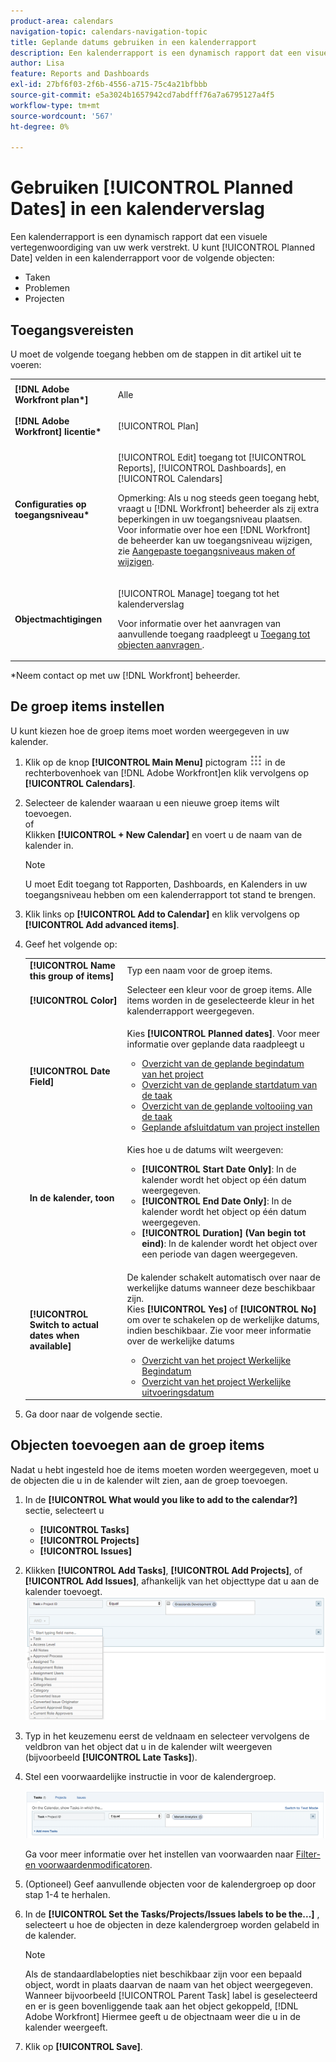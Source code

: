 ```yaml
---
product-area: calendars
navigation-topic: calendars-navigation-topic
title: Geplande datums gebruiken in een kalenderrapport
description: Een kalenderrapport is een dynamisch rapport dat een visuele vertegenwoordiging van uw werk verstrekt. U kunt de Geplande gebieden van de Datum in een kalenderrapport voor taken, kwesties, en projecten gebruiken.
author: Lisa
feature: Reports and Dashboards
exl-id: 27bf6f03-2f6b-4556-a715-75c4a21bfbbb
source-git-commit: e5a3024b1657942cd7abdfff76a7a6795127a4f5
workflow-type: tm+mt
source-wordcount: '567'
ht-degree: 0%

---
```


# Gebruiken [!UICONTROL Planned Dates] in een kalenderverslag

Een kalenderrapport is een dynamisch rapport dat een visuele vertegenwoordiging van uw werk verstrekt. U kunt [!UICONTROL Planned Date] velden in een kalenderrapport voor de volgende objecten:

* Taken
* Problemen
* Projecten

## Toegangsvereisten

U moet de volgende toegang hebben om de stappen in dit artikel uit te voeren:

<table style="table-layout:auto"> 
 <col> 
 </col> 
 <col> 
 </col> 
 <tbody> 
  <tr> 
   <td role="rowheader"><strong>[!DNL Adobe Workfront plan*]</strong></td> 
   <td> <p>Alle</p> </td> 
  </tr> 
  <tr> 
   <td role="rowheader"><strong>[!DNL Adobe Workfront] licentie*</strong></td> 
   <td> <p>[!UICONTROL Plan] </p> </td> 
  </tr> 
  <tr> 
   <td role="rowheader"><strong>Configuraties op toegangsniveau*</strong></td> 
   <td> <p>[!UICONTROL Edit] toegang tot [!UICONTROL Reports], [!UICONTROL Dashboards], en [!UICONTROL Calendars]</p> <p>Opmerking: Als u nog steeds geen toegang hebt, vraagt u [!DNL Workfront] beheerder als zij extra beperkingen in uw toegangsniveau plaatsen. Voor informatie over hoe een [!DNL Workfront] de beheerder kan uw toegangsniveau wijzigen, zie <a href="../../../administration-and-setup/add-users/configure-and-grant-access/create-modify-access-levels.md" class="MCXref xref">Aangepaste toegangsniveaus maken of wijzigen</a>.</p> </td> 
  </tr> 
  <tr> 
   <td role="rowheader"><strong>Objectmachtigingen</strong></td> 
   <td> <p>[!UICONTROL Manage] toegang tot het kalenderverslag</p> <p>Voor informatie over het aanvragen van aanvullende toegang raadpleegt u <a href="../../../workfront-basics/grant-and-request-access-to-objects/request-access.md" class="MCXref xref">Toegang tot objecten aanvragen </a>.</p> </td> 
  </tr> 
 </tbody> 
</table>

&#42;Neem contact op met uw [!DNL Workfront] beheerder.

## De groep items instellen

U kunt kiezen hoe de groep items moet worden weergegeven in uw kalender.

1. Klik op de knop **[!UICONTROL Main Menu]** pictogram ![](assets/main-menu-icon.png) in de rechterbovenhoek van [!DNL Adobe Workfront]en klik vervolgens op **[!UICONTROL Calendars]**.

1. Selecteer de kalender waaraan u een nieuwe groep items wilt toevoegen.\
   of\
   Klikken **[!UICONTROL + New Calendar]** en voert u de naam van de kalender in.

   >[!NOTE]
   >
   >U moet Edit toegang tot Rapporten, Dashboards, en Kalenders in uw toegangsniveau hebben om een kalenderrapport tot stand te brengen.

1. Klik links op **[!UICONTROL Add to Calendar]** en klik vervolgens op **[!UICONTROL Add advanced items]**.

1. Geef het volgende op:

   <table style="table-layout:auto">
    <col>
    <col>
    <tbody>
     <tr>
      <td role="rowheader"><strong>[!UICONTROL Name this group of items]</strong></td>
      <td>Typ een naam voor de groep items.</td>
     </tr>
     <tr>
      <td role="rowheader"><strong>[!UICONTROL Color]</strong></td>
      <td>Selecteer een kleur voor de groep items. Alle items worden in de geselecteerde kleur in het kalenderrapport weergegeven.</td>
     </tr>
     <tr>
      <td role="rowheader"><strong>[!UICONTROL Date Field]</strong></td>
      <td><p>Kies <strong>[!UICONTROL Planned dates]</strong>. Voor meer informatie over geplande data raadpleegt u </p>
       <ul>
        <li><a href="../../../manage-work/projects/planning-a-project/project-planned-start-date.md" class="MCXref xref">Overzicht van de geplande begindatum van het project</a></li>
        <li><a href="../../../manage-work/tasks/task-information/task-planned-start-date.md" class="MCXref xref">Overzicht van de geplande startdatum van de taak</a></li>
        <li><a href="../../../manage-work/tasks/task-information/task-planned-completion-date.md" class="MCXref xref">Overzicht van de geplande voltooiing van de taak</a></li>
        <li><a href="../../../manage-work/projects/planning-a-project/project-planned-completion-date.md" class="MCXref xref">Geplande afsluitdatum van project instellen</a><br></li>
       </ul></td>
     </tr>
     <tr>
      <td role="rowheader"><strong>In de kalender, toon</strong></td>
      <td><p>Kies hoe u de datums wilt weergeven:</p>
       <ul>
        <li><strong>[!UICONTROL Start Date Only]</strong>: In de kalender wordt het object op één datum weergegeven.</li>
        <li><strong>[!UICONTROL End Date Only]</strong>: In de kalender wordt het object op één datum weergegeven.</li>
        <li><strong>[!UICONTROL Duration] (Van begin tot eind)</strong>: In de kalender wordt het object over een periode van dagen weergegeven.</li>
       </ul></td>
     </tr>
     <tr data-mc-conditions="">
      <td role="rowheader"><strong>[!UICONTROL Switch to actual dates when available]</strong></td>
      <td><p>De kalender schakelt automatisch over naar de werkelijke datums wanneer deze beschikbaar zijn. <br>Kies <strong>[!UICONTROL Yes]</strong> of <strong>[!UICONTROL No]</strong> om over te schakelen op de werkelijke datums, indien beschikbaar. Zie voor meer informatie over de werkelijke datums</p>
       <ul>
        <li><a href="../../../manage-work/projects/planning-a-project/project-actual-start-date.md" class="MCXref xref">Overzicht van het project Werkelijke Begindatum </a></li>
        <li><a href="../../../manage-work/projects/planning-a-project/project-actual-completion-date.md" class="MCXref xref">Overzicht van het project Werkelijke uitvoeringsdatum </a></li>
       </ul></td>
     </tr>
    </tbody>
   </table>

1. Ga door naar de volgende sectie.

## Objecten toevoegen aan de groep items

Nadat u hebt ingesteld hoe de items moeten worden weergegeven, moet u de objecten die u in de kalender wilt zien, aan de groep toevoegen.

1. In de **[!UICONTROL What would you like to add to the calendar?]** sectie, selecteert u

   * **[!UICONTROL Tasks]**
   * **[!UICONTROL Projects]**
   * **[!UICONTROL Issues]**

1. Klikken **[!UICONTROL Add Tasks]**, **[!UICONTROL Add Projects]**, of **[!UICONTROL Add Issues]**, afhankelijk van het objecttype dat u aan de kalender toevoegt.\
   ![Object selecteren voor kalender](assets/field-name.png)

1. Typ in het keuzemenu eerst de veldnaam en selecteer vervolgens de veldbron van het object dat u in de kalender wilt weergeven (bijvoorbeeld **[!UICONTROL Late Tasks]**).
1. Stel een voorwaardelijke instructie in voor de kalendergroep.

   ![Condition, instructie](assets/condition-statement-calendar.png)

   Ga voor meer informatie over het instellen van voorwaarden naar [Filter- en voorwaardenmodificatoren](../../../reports-and-dashboards/reports/reporting-elements/filter-condition-modifiers.md).

1. (Optioneel) Geef aanvullende objecten voor de kalendergroep op door stap 1-4 te herhalen.
1. In de **[!UICONTROL Set the Tasks/Projects/Issues labels to be the...]** , selecteert u hoe de objecten in deze kalendergroep worden gelabeld in de kalender.

   >[!NOTE]
   >
   >Als de standaardlabelopties niet beschikbaar zijn voor een bepaald object, wordt in plaats daarvan de naam van het object weergegeven. Wanneer bijvoorbeeld [!UICONTROL Parent Task] label is geselecteerd en er is geen bovenliggende taak aan het object gekoppeld, [!DNL Adobe Workfront] Hiermee geeft u de objectnaam weer die u in de kalender weergeeft.

1. Klik op **[!UICONTROL Save]**.
